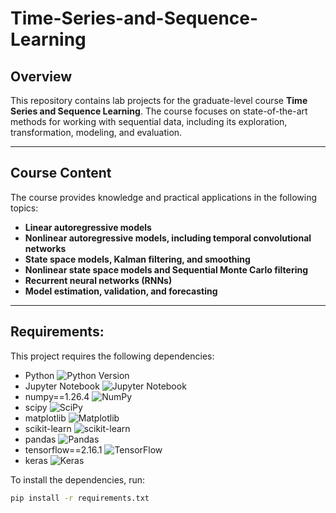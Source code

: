# Time-Series-and-Sequence-Learning

## Overview
This repository contains lab projects for the graduate-level course **Time Series and Sequence Learning**. The course focuses on state-of-the-art methods for working with sequential data, including its exploration, transformation, modeling, and evaluation.

---

## Course Content
The course provides knowledge and practical applications in the following topics:

- **Linear autoregressive models**
- **Nonlinear autoregressive models, including temporal convolutional networks**
- **State space models, Kalman filtering, and smoothing**
- **Nonlinear state space models and Sequential Monte Carlo filtering**
- **Recurrent neural networks (RNNs)**
- **Model estimation, validation, and forecasting**

---

## Requirements:  
This project requires the following dependencies:  

- Python ![Python Version](https://img.shields.io/badge/python-3.8%20%7C%203.9-blue)  
- Jupyter Notebook ![Jupyter Notebook](https://img.shields.io/badge/Jupyter-Notebook-orange?logo=jupyter)  
- numpy==1.26.4 ![NumPy](https://img.shields.io/badge/numpy-1.26.4-blue?logo=python)  
- scipy ![SciPy](https://img.shields.io/badge/scipy-latest-blue?logo=scipy)  
- matplotlib ![Matplotlib](https://img.shields.io/badge/matplotlib-latest-blue?logo=python)  
- scikit-learn ![scikit-learn](https://img.shields.io/badge/scikit--learn-latest-blue?logo=scikit-learn)  
- pandas ![Pandas](https://img.shields.io/badge/pandas-latest-blue?logo=pandas)  
- tensorflow==2.16.1 ![TensorFlow](https://img.shields.io/badge/tensorflow-2.16.1-orange?logo=tensorflow)  
- keras ![Keras](https://img.shields.io/badge/Keras-latest-red?logo=keras)  

To install the dependencies, run:  
```bash
pip install -r requirements.txt  
